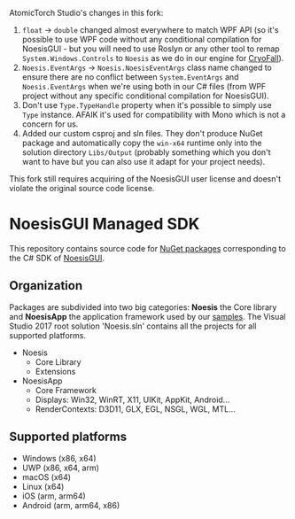AtomicTorch Studio's changes in this fork:
1. `float` -> `double` changed almost everywhere to match WPF API (so it's possible to use WPF code without any conditional compilation for NoesisGUI - but you will need to use Roslyn or any other tool to remap `System.Windows.Controls` to `Noesis` as we do in our engine for [CryoFall](CryoFall.com)).
2. `Noesis.EventArgs` -> `Noesis.NoesisEventArgs` class name changed to ensure there are no conflict between `System.EventArgs` and `Noesis.EventArgs` when we're using both in our C# files (from WPF project without any specific conditional compilation for NoesisGUI).
3. Don't use `Type.TypeHandle` property when it's possible to simply use `Type` instance. AFAIK it's used for compatibility with Mono which is not a concern for us.
4. Added our custom csproj and sln files. They don't produce NuGet package and automatically copy the `win-x64` runtime only into the solution directory `Libs/Output` (probably something which you don't want to have but you can also use it adapt for your project needs).

This fork still requires acquiring of the NoesisGUI user license and doesn't violate the original source code license.

NoesisGUI Managed SDK
=====================

This repository contains source code for [NuGet packages](https://www.nuget.org/profiles/NoesisTechnologies) corresponding to the C# SDK of [NoesisGUI](https://www.noesisengine.com).

Organization
------------

Packages are subdivided into two big categories: **Noesis** the Core library and **NoesisApp** the application framework used by our [samples](https://github.com/Noesis/Tutorials). The Visual Studio 2017 root solution 'Noesis.sln' contains all the projects for all supported platforms.

* Noesis
  - Core Library
  - Extensions
* NoesisApp
  - Core Framework
  - Displays: Win32, WinRT, X11, UIKit, AppKit, Android...
  - RenderContexts: D3D11, GLX, EGL, NSGL, WGL, MTL...

Supported platforms
-------------------

* Windows (x86, x64)
* UWP (x86, x64, arm)
* macOS (x64)
* Linux (x64)
* iOS (arm, arm64)
* Android (arm, arm64, x86)

